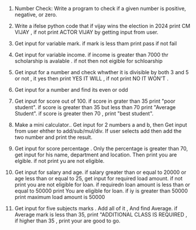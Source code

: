 1) Number Check: Write a program to check if a given number is positive, negative, or zero.

2) Write a ifelse python code that if vijay wins the election in 2024 print CM VIJAY , if not print ACTOR VIJAY by getting input from user.

3) Get input for variable mark. if mark is less tham print pass if not fail

4) Get input for variable income. if income is greater than 7000 thr scholarship is avalable . if not then not eigible for schloarship

5) Get input for a number and check whwther it is divisible by both 3 and 5 or not , it yes then print YES IT WILL , if not print NO IT WON'T .

6) Get input for a number and find its even or odd

7) Get input for score out of 100. if score in grater than 35 print "poor student". if score is greater than 35 but less than 70 print "Average Student". if score is greater then 70 , print "best student".

8) Make a mini calculator.. Get input for 2 numbers a and b, then Get input from user ehther to add/sub/mul/div. If user selects add then add the two number and print the result.

9) Get input for score percentage . Only the percentage is greater than 70, get input for his name, department and location. Then print you are elgible. if not print yu are not eligible.

10) Get input for salary and age. if salary greater than or equal to 20000 or age less than or equal to 25, get input for required load amount. if not print you are not eligible for loan. if requiredn loan amount is less than or equal to 50000 print You are eligible for loan. if iy is greater than 50000 print maximum load amount is 50000

11) Get input for five subjects marks . Add all of it , And find Average. if Average mark is less than 35, print "ADDITIONAL CLASS IS REQUIRED , if higher than 35 , print your are good to go.